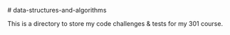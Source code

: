 ﻿﻿# data-structures-and-algorithmsThis is a directory to store my code challenges & tests for my 301 course. 